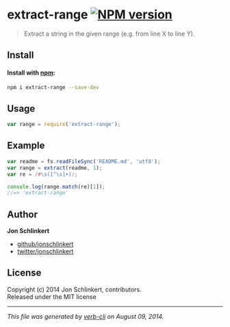 # extract-range [![NPM version](https://badge.fury.io/js/extract-range.png)](http://badge.fury.io/js/extract-range)

> Extract a string in the given range (e.g. from line X to line Y).

## Install
#### Install with [npm](npmjs.org):

```bash
npm i extract-range --save-dev
```

## Usage

```js
var range = require('extract-range');
```

## Example

```js
var readme = fs.readFileSync('README.md', 'utf8');
var range = extract(readme, 1);
var re = /#\s([^\s]+)/;

console.log(range.match(re)[1]);
//=> 'extract-range'
```

## Author

**Jon Schlinkert**
 
+ [github/jonschlinkert](https://github.com/jonschlinkert)
+ [twitter/jonschlinkert](http://twitter.com/jonschlinkert) 

## License
Copyright (c) 2014 Jon Schlinkert, contributors.  
Released under the MIT license

***

_This file was generated by [verb-cli](https://github.com/assemble/verb-cli) on August 09, 2014._